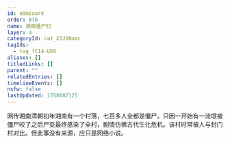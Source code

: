 ```yaml
---
id: a9miuwr4
order: 876
name: 湘南僵尸村
layer: 4
categoryId: cat_X3JSNomc
tagIds:
  - tag_fC14-UDS
aliases: []
titledLinks: []
parent: ""
relatedEntries: []
timelineEvents: []
nsfw: false
lastUpdated: 1758087125
---
```


网传湘南清朝初年湘南有一个村落，七百多人全都是僵尸。只因一开始有一流氓被僵尸咬了之后尸变最终感染了全村，剧情仿佛古代生化危机。该村时常被人与封门村对比。但此事没有来源，应只是网络小说。